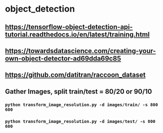 # object_detection

## https://tensorflow-object-detection-api-tutorial.readthedocs.io/en/latest/training.html
## https://towardsdatascience.com/creating-your-own-object-detector-ad69dda69c85
## https://github.com/datitran/raccoon_dataset
## Gather Images, split train/test = 80/20 or 90/10
### `python transform_image_resolution.py -d images/train/ -s 800 600`
### `python transform_image_resolution.py -d images/test/ -s 800 600`